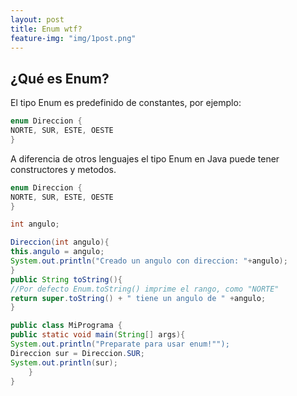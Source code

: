 ```yaml
---
layout: post
title: Enum wtf?
feature-img: "img/1post.png"
---
```


## ¿Qué es Enum?

El tipo Enum es predefinido de constantes, por ejemplo:

  ```java
enum Direccion {
  NORTE, SUR, ESTE, OESTE
  }
  ```

A diferencia de otros lenguajes el tipo Enum en Java puede tener constructores y metodos.

  ```java
enum Direccion {
  NORTE, SUR, ESTE, OESTE
  }

int angulo;

Direccion(int angulo){  
  this.angulo = angulo;
  System.out.println("Creado un angulo con direccion: "+angulo);
  }
public String toString(){
  //Por defecto Enum.toString() imprime el rango, como "NORTE"
  return super.toString() + " tiene un angulo de " +angulo;
  }

public class MiPrograma {
  public static void main(String[] args){
  System.out.println("Preparate para usar enum!"");
  Direccion sur = Direccion.SUR;
  System.out.println(sur);
      }
  }
```
